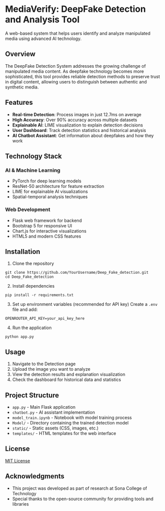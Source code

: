 # MediaVerify: DeepFake Detection and Analysis Tool

A web-based system that helps users identify and analyze manipulated media using advanced AI technology.

## Overview

The DeepFake Detection System addresses the growing challenge of manipulated media content. As deepfake technology becomes more sophisticated, this tool provides reliable detection methods to preserve trust in digital content, allowing users to distinguish between authentic and synthetic media.

## Features

- **Real-time Detection**: Process images in just 12.7ms on average
- **High Accuracy**: Over 90% accuracy across multiple datasets
- **Explainable AI**: LIME visualization to explain detection decisions
- **User Dashboard**: Track detection statistics and historical analysis
- **AI Chatbot Assistant**: Get information about deepfakes and how they work

## Technology Stack

### AI & Machine Learning
- PyTorch for deep learning models
- ResNet-50 architecture for feature extraction
- LIME for explainable AI visualizations
- Spatial-temporal analysis techniques

### Web Development
- Flask web framework for backend
- Bootstrap 5 for responsive UI
- Chart.js for interactive visualizations
- HTML5 and modern CSS features

## Installation

1. Clone the repository
```
git clone https://github.com/YourUsername/Deep_Fake_detection.git
cd Deep_Fake_detection
```

2. Install dependencies
```
pip install -r requirements.txt
```

3. Set up environment variables (recommended for API key)
Create a `.env` file and add:
```
OPENROUTER_API_KEY=your_api_key_here
```

4. Run the application
```
python app.py
```

## Usage

1. Navigate to the Detection page
2. Upload the image you want to analyze
3. View the detection results and explanation visualization
4. Check the dashboard for historical data and statistics

## Project Structure

- `app.py` - Main Flask application
- `chatbot.py` - AI assistant implementation
- `model_train.ipynb` - Notebook with model training process
- `Model/` - Directory containing the trained detection model
- `static/` - Static assets (CSS, images, etc.)
- `templates/` - HTML templates for the web interface

## License

[MIT License](LICENSE)

## Acknowledgments

- This project was developed as part of research at Sona College of Technology
- Special thanks to the open-source community for providing tools and libraries
